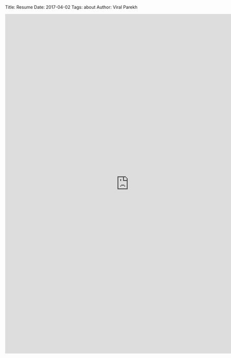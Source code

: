 Title: Resume
Date: 2017-04-02
Tags: about
Author: Viral Parekh

<iframe src="https://docs.google.com/gview?url=https://viralparekh.github.io/pdfs/viral_parekh_resume.pdf&embedded=true" 
style="width:800px; height:1100px;" frameborder="0"></iframe>







